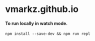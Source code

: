 # vmarkz.github.io

#### To run locally in watch mode.

```
npm install --save-dev && npm run repl
```
